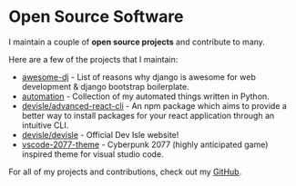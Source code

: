 # Open Source Software

I maintain a couple of **open source projects** and contribute to many.

Here are a few of the projects that I maintain:

- [awesome-dj](https://github.com/endormi/awesome-dj) - List of reasons why django is awesome for web development & django bootstrap boilerplate.
- [automation](https://github.com/endormi/automation) - Collection of my automated things written in Python.
- [devisle/advanced-react-cli](https://github.com/devisle/advanced-react-cli) - An npm package which aims to provide a better way to install packages for your react application through an intuitive CLI.
- [devisle/devisle](https://github.com/devisle/devisle) - Official Dev Isle website!
- [vscode-2077-theme](https://github.com/endormi/vscode-2077-theme) - Cyberpunk 2077 (highly anticipated game) inspired theme for visual studio code.

For all of my projects and contributions, check out my [GitHub](https://github.com/endormi).
